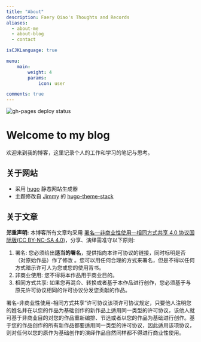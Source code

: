 ```yaml
---
title: "About"
description: Faery Qiao's Thoughts and Records
aliases:
  - about-me
  - about-blog
  - contact

isCJKLanguage: true

menu:
    main: 
        weight: 4
        params:
            icon: user

comments: true
---
```



![gh-pages deploy status](https://github.com/faeryQ/faeryq.github.io/actions/workflows/deploy.yml/badge.svg)

# Welcome to my blog

欢迎来到我的博客，这里记录个人的工作和学习的笔记与思考。

## 关于网站

- 采用 [hugo](https://gohugo.io) 静态网站生成器
- 主题修改自 [Jimmy](https://jimmycai.com/) 的 [hugo-theme-stack](https://github.com/CaiJimmy/hugo-theme-stack)

## 关于文章

**郑重声明:** 本博客所有文章均采用 [署名—非商业性使用—相同方式共享 4.0 协议国际版(CC BY-NC-SA 4.0)](https://creativecommons.org/licenses/by-nc-sa/4.0/deed.zh-hans)，分享、演绎需准守以下原则:

1. 署名: 您必须给出**适当的署名**，提供指向本许可协议的链接，同时标明是否（对原始作品）作了修改 。您可以用任何合理的方式来署名，但是不得以任何方式暗示许可人为您或您的使用背书。
2. 非商业使用: 您不得将本作品用于商业目的。
3. 相同方式共享: 如果您再混合、转换或者基于本作品进行创作，您必须基于与原先许可协议相同的许可协议分发您贡献的作品。

署名-非商业性使用-相同方式共享”许可协议该项许可协议规定，只要他人注明您的姓名并在以您的作品为基础创作的新作品上适用同一类型的许可协议，该他人就可基于非商业目的对您的作品重新编排、节选或者以您的作品为基础进行创作。基于您的作品创作的所有新作品都要适用同一类型的许可协议，因此适用该项协议，则对任何以您的原作为基础创作的演绎作品自然同样都不得进行商业性使用。

